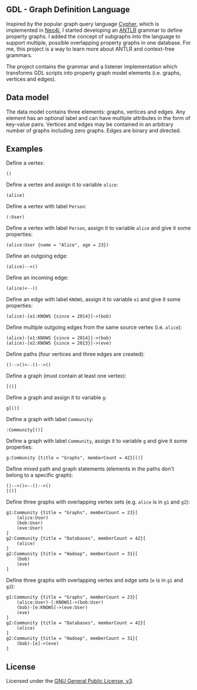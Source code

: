 ## GDL - Graph Definition Language

Inspired by the popular graph query language [Cypher](http://neo4j.com/docs/stable/cypher-query-lang.html),
which is implemented in [Neo4j](http://neo4j.com/), I started developing an [ANTLR](http://www.antlr.org/)
grammar to define property graphs. I added the concept of subgraphs into the language to support multiple, 
possible overlapping property graphs in one database. For me, this project is a way to learn more about 
ANTLR and context-free grammars.

The project contains the grammar and a listener implementation which transforms GDL scripts into
property graph model elements (i.e. graphs, vertices and edges).

## Data model

The data model contains three elements: graphs, vertices and edges. Any element has an optional
label and can have multiple attributes in the form of key-value pairs. Vertices and edges may 
be contained in an arbitrary number of graphs including zero graphs. Edges are binary and directed.

## Examples

Define a vertex:

```
()
```

Define a vertex and assign it to variable `alice`:

```
(alice)
```

Define a vertex with label `Person`:

```
(:User)
```

Define a vertex with label `Person`, assign it to variable `alice` and give it some properties:

```
(alice:User {name = "Alice", age = 23})
```

Define an outgoing edge:

```
(alice)-->()
```

Define an incoming edge:

```
(alice)<--()
```

Define an edge with label `KNOWS`, assign it to variable `e1` and give it some properties:

```
(alice)-[e1:KNOWS {since = 2014}]->(bob)
```

Define multiple outgoing edges from the same source vertex (i.e. `alice`):

```
(alice)-[e1:KNOWS {since = 2014}]->(bob)
(alice)-[e2:KNOWS {since = 2013}]->(eve)
```

Define paths (four vertices and three edges are created):

```
()-->()<--()-->()
```

Define a graph (must contain at least one vertex):

```
[()]
```

Define a graph and assign it to variable `g`:

```
g[()]
```

Define a graph with label `Community`:

```
:Community[()]
```

Define a graph with label `Community`, assign it to variable `g` and give it some properties:

```
g:Community {title = "Graphs", memberCount = 42}[()]
```

Define mixed path and graph statements (elements in the paths don't belong to a specific graph):

```
()-->()<--()-->()
[()]
```

Define three graphs with overlapping vertex sets (e.g. `alice` is in `g1` and `g2`):

```
g1:Community {title = "Graphs", memberCount = 23}[
    (alice:User)
    (bob:User)
    (eve:User)
]
g2:Community {title = "Databases", memberCount = 42}[
    (alice)
]
g2:Community {title = "Hadoop", memberCount = 31}[
    (bob)
    (eve)
]
```

Define three graphs with overlapping vertex and edge sets (`e` is in `g1` and `g2`):

```
g1:Community {title = "Graphs", memberCount = 23}[
    (alice:User)-[:KNOWS]->(bob:User)
    (bob)-[e:KNOWS]->(eve:User)
    (eve)
]
g2:Community {title = "Databases", memberCount = 42}[
    (alice)
]
g2:Community {title = "Hadoop", memberCount = 31}[
    (bob)-[e]->(eve)
]
```

## License

Licensed under the [GNU General Public License, v3](http://www.gnu.org/licenses/gpl-3.0.html).